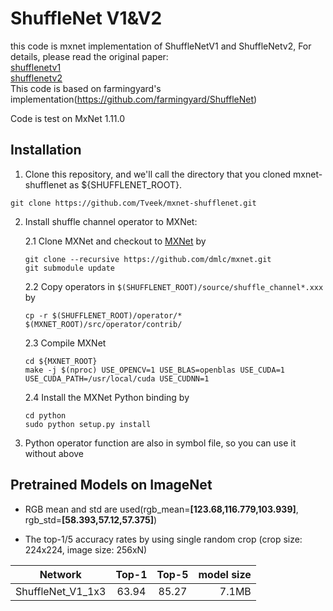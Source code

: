 # ShuffleNet V1&V2

this code is mxnet implementation of ShuffleNetV1 and ShuffleNetv2, For details, please read the original paper:</br>
[shufflenetv1](https://arxiv.org/pdf/1707.01083.pdf)</br>
[shufflenetv2](https://arxiv.org/pdf/1807.11164.pdf)<br>
This code is based on farmingyard's implementation(https://github.com/farmingyard/ShuffleNet)

Code is test  on   MxNet 1.11.0 

## Installation

1. Clone this repository, and we'll call the directory that you cloned mxnet-shufflenet as ${SHUFFLENET_ROOT}.
```
git clone https://github.com/Tveek/mxnet-shufflenet.git
```

2. Install shuffle channel operator to MXNet:

	2.1 Clone MXNet and checkout to [MXNet](https://github.com/apache/incubator-mxnet.git) by
	```
	git clone --recursive https://github.com/dmlc/mxnet.git
	git submodule update
	```
	2.2 Copy operators in `$(SHUFFLENET_ROOT)/source/shuffle_channel*.xxx`  by
	```
	cp -r $(SHUFFLENET_ROOT)/operator/* $(MXNET_ROOT)/src/operator/contrib/
	```
	2.3 Compile MXNet
	```
	cd ${MXNET_ROOT}
	make -j $(nproc) USE_OPENCV=1 USE_BLAS=openblas USE_CUDA=1 USE_CUDA_PATH=/usr/local/cuda USE_CUDNN=1
	```
	2.4 Install the MXNet Python binding by
	```
	cd python
	sudo python setup.py install 
	```

3. Python operator function are also in symbol file, so you can use it without above

## Pretrained Models on ImageNet

- RGB mean and std are used(rgb_mean=**[123.68,116.779,103.939]**, rgb_std=**[58.393,57.12,57.375]**)

- The top-1/5 accuracy rates by using single random crop (crop size: 224x224, image size: 256xN)

Network|Top-1|Top-5|model size
:---:|:---:|:---:|---:|
ShuffleNet_V1_1x3| 63.94| 85.27| 7.1MB |

